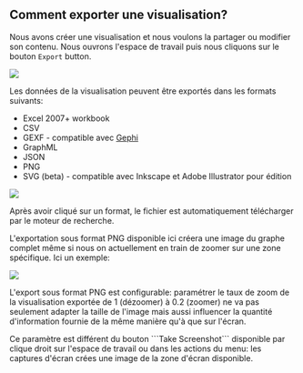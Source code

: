## Comment exporter une visualisation?

Nous avons créer une visualisation et nous voulons la partager ou modifier son contenu. Nous ouvrons l'espace de travail puis nous cliquons sur le bouton ```Export``` button.


![](https://github.com/Linkurious/linkurious-enterprise-manual/raw/master/en/manage/MenuExport.png)

Les données de la visualisation peuvent être exportés dans les formats suivants:

* Excel 2007+ workbook
* CSV
* GEXF - compatible avec [Gephi](https://gephi.github.io/)
* GraphML
* JSON
* PNG
* SVG (beta) - compatible avec Inkscape et Adobe Illustrator pour édition

![](https://github.com/Linkurious/linkurious-enterprise-manual/raw/master/en/manage/Format.png)

Après avoir cliqué sur un format, le fichier est automatiquement télécharger par le moteur de recherche.

L'exportation sous format PNG disponible ici créera une image du graphe complet même si nous on actuellement en train de zoomer sur une zone spécifique. Ici un exemple:

![](https://github.com/Linkurious/linkurious-enterprise-manual/raw/master/en/manage/SS.png)

L'export sous format PNG est configurable: paramétrer le taux de zoom de la visualisation exportée de 1 (dézoomer) à 0.2 (zoomer) ne va pas seulement adapter la taille de l'image mais aussi influencer la quantité d'information fournie de la même manière qu'à que sur l'écran.


<div class="alert alert-info">
   Ce paramètre est différent du bouton ```Take Screenshot``` disponible par clique droit sur  l'espace de travail ou dans les actions du menu: les captures d'écran crées une image de la zone d'écran disponible.
</div>